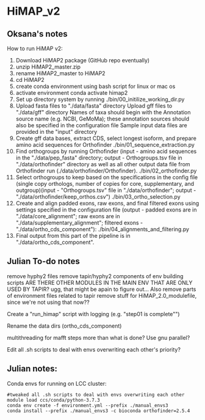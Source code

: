 # HiMAP_v2

## Oksana's notes
How to run HiMAP v2:
1. Download HiMAP2 package (GitHub repo eventually)
2. unzip HiMAP2_master.zip
3. rename HiMAP2_master to HiMAP2
4. cd HiMAP2
5. create conda environment using bash script for linux or mac os
6. activate environment
   conda activate himap2
7. Set up directory system by running 
   ./bin/00_initilize_working_dir.py
8. Upload fasta files to "./data/fasta" directory
   Upload gff files to "./data/gff" directory
   Names of taxa should begin with the Annotation source name (e.g. NCBI, GeMoMa); these annotation sources should also be specified in the configuration file
   Sample input data files are provided in the "input" directory
8. Create gff data bases, extract CDS, select longest isoform, and prepare amino acid sequences for Orthofinder
   ./bin/01_sequence_extraction.py
9. Find orthogroups by running Orthofinder (input - amino acid sequences in the "./data/pep_fasta" directory; output - Orthogroups.tsv file in "./data/orthofinder" directory as well as all other output data file from Orthofinder run (./data/orthofinder/Orthofinder).
   ./bin/02_orthofinder.py
10. Select orthogroups to keep based on the specifications in the config file (single copy orthologs, number of copies for core, supplementary, and outgroup)(input - "Orthogroups.tsv" file in "./data/orthofinder"; output - "./data/orthofinder/keep_orthos.csv")
    ./bin/03_ortho_selection.py
11. Create and align padded exons, raw exons, and final filtered exons using settings specified in the configuration file (output - padded exons are in "./data/core_alignment"; raw exons are in "./data/supplementary_alignment"; filtered exons - "./data/ortho_cds_component"):
    ./bin/04_alignments_and_filtering.py
12. Final output from this part of the pipeline is in "./data/ortho_cds_component".


## Julian To-do notes
remove hyphy2 files
remove tapir/hyphy2 components of env building scripts
		ARE THERE OTHER MODULES IN THE MAIN ENV THAT ARE ONLY USED BY TAPIR? ugg, that might be apain to figure out...
    Also remove parts of environment files related to tapir
remove stuff for HiMAP_2.0_modulefile, since we're not using that now??

Create a "run_himap" script with logging (e.g. "step01 is complete"")

Rename the data dirs (ortho_cds_component)

multithreading for mafft steps more than what is done? Use gnu parallel?

Edit all .sh scripts to deal with envs overwriting each other's priority?

## Julian notes:
Conda envs for running on LCC cluster:
```
#tweaked all .sh scripts to deal with envs overwriting each other
module load ccs/conda/python-3.7.3
conda env create -f environment.yml --prefix ./manual_envs3
conda install --prefix ./manual_envs3 -c bioconda orthofinder=2.5.4
```
